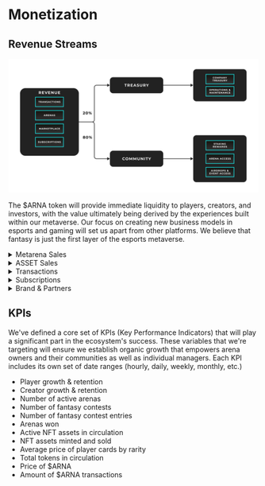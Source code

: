 # Monetization

## Revenue Streams

![](<../.gitbook/assets/Revenue Flow.png>)

The $ARNA token will provide immediate liquidity to players, creators, and investors, with the value ultimately being derived by the experiences built within our metaverse. Our focus on creating new business models in esports and gaming will set us apart from other platforms. We believe that fantasy is just the first layer of the esports metaverse.

<details>

<summary>Metarena Sales</summary>

_50% locked up for six months, then allocated to the Arena Pool_

</details>

<details>

<summary>ASSET Sales</summary>

_50% locked-up for 6 months then allocated to the Treasury Reserve_

Sale of ASSETS developed by Esports One

* Player and Utility Cards
* Contest access Tokens
* Battle Passes
* Personalized avatars&#x20;
* Customization and cosmetics

</details>

<details>

<summary>Transactions</summary>

_50% to Staking Pool_ \
_50% to Platform Pool_

Esports One takes a 5% fee of all transactional volume using $ESPORT tokens. Governance mandates can set fee distribution.

* Marketplace purchases
* Arena & Asset Transactions
* Contest entry-fees
* Creator experiences

</details>

<details>

<summary>Subscriptions</summary>

_25% to Platform Pool to support growth of the token ecosystem_\
_50% to Community Pool_\
_25% to Staking Pool_

Multiple subscription models that include access to premium features.

* Stats Dashboards
* Enhanced Player Hubs
* Discord Premium

</details>

<details>

<summary>Brand &#x26; Partners</summary>

_50% to Platform Pool_\
_50% to Partner Pool_

We will engage select brands to enable players with additional forms of engagement and opportunities for future monetization. These brands will have the chance to host their own contests, sponsor and even purchase outright their own ARENAS.

* Rewards would include promotional assets, $ARNA tokens, and potentially their own individual token.
* Distribution would occur via fantasy participation, airdropped, battle passes or via our mission system.

</details>

## KPIs

We've defined a core set of KPIs (Key Performance Indicators) that will play a significant part in the ecosystem's success. These variables that we're targeting will ensure we establish organic growth that empowers arena owners and their communities as well as individual managers. Each KPI includes its own set of date ranges (hourly, daily, weekly, monthly, etc.)

* Player growth & retention
* Creator growth & retention
* Number of active arenas
* Number of fantasy contests
* Number of fantasy contest entries
* Arenas won
* Active NFT assets in circulation
* NFT assets minted and sold
* Average price of player cards by rarity
* Total tokens in circulation
* Price of $ARNA
* Amount of $ARNA transactions
